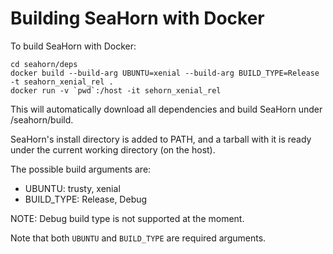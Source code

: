 # Building SeaHorn with Docker

To build SeaHorn with Docker:
```shell
cd seahorn/deps
docker build --build-arg UBUNTU=xenial --build-arg BUILD_TYPE=Release -t seahorn_xenial_rel .
docker run -v `pwd`:/host -it sehorn_xenial_rel
```
This will automatically download all dependencies and build SeaHorn under /seahorn/build.

SeaHorn's install directory is added to PATH, and a tarball with it is ready under the current working directory (on the host).

The possible build arguments are:
- UBUNTU: trusty, xenial
- BUILD_TYPE: Release, Debug

NOTE: Debug build type is not supported at the moment.

Note that both `UBUNTU` and `BUILD_TYPE` are required arguments.
